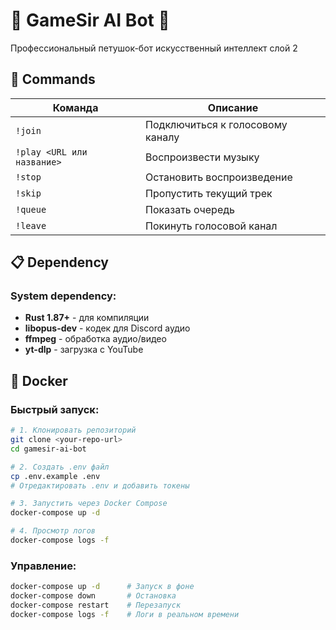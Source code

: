 # 🐓 GameSir AI Bot 🐓

Профессиональный петушок-бот искусственный интеллект слой 2

## 🐔 Сommands

| Команда | Описание |
|---------|----------|
| `!join` | Подключиться к голосовому каналу |
| `!play <URL или название>` | Воспроизвести музыку |
| `!stop` | Остановить воспроизведение |
| `!skip` | Пропустить текущий трек |
| `!queue` | Показать очередь |
| `!leave` | Покинуть голосовой канал |

## 📋 Dependency

### System dependency:
- **Rust 1.87+** - для компиляции
- **libopus-dev** - кодек для Discord аудио
- **ffmpeg** - обработка аудио/видео
- **yt-dlp** - загрузка с YouTube


## 🐳 Docker 

### Быстрый запуск:

```bash
# 1. Клонировать репозиторий
git clone <your-repo-url>
cd gamesir-ai-bot

# 2. Создать .env файл
cp .env.example .env
# Отредактировать .env и добавить токены

# 3. Запустить через Docker Compose
docker-compose up -d

# 4. Просмотр логов
docker-compose logs -f
```

### Управление:
```bash
docker-compose up -d      # Запуск в фоне
docker-compose down       # Остановка
docker-compose restart    # Перезапуск
docker-compose logs -f    # Логи в реальном времени
```